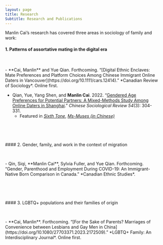```yaml
---
layout: page
title: Research 
Subtitle: Research and Publications
---
```


Manlin Cai’s research has covered three areas in sociology of family and work:

#### 1. Patterns of assortative mating in the digital era
<p>&nbsp;</p>
- **Cai, Manlin** and Yue Qian. Forthcoming. “[Digital Ethnic Enclaves: Mate Preferences and Platform Choices Among Chinese Immigrant Online Daters in Vancouver](https://doi.org/10.1111/cars.12414).” *Canadian Review of Sociology*. Online first. 

- Qian, Yue, Yang Shen, and **Manlin Cai**. 2022. “[Gendered Age Preferences for Potential Partners: A Mixed-Methods Study Among Online Daters in Shanghai](https://doi.org/10.1080/21620555.2022.2059459).” *Chinese Sociological Review 54*(3): 304-331.
  - Featured in [*Sixth Tone*](https://www.sixthtone.com/news/1010316/chinas-singles-agree-age-matters), [*Ms-Muses (in Chinese)*](https://mp.weixin.qq.com/s/iObqlUSfHXvjiXd6B2HMew)
<p>&nbsp;</p>
<p>&nbsp;</p>
#### 2. Gender, family, and work in the context of migration
<p>&nbsp;</p>
- Qin, Siqi, **Manlin Cai**, Sylvia Fuller, and Yue Qian. Forthcoming. “Gender, Parenthood and Employment During COVID-19: An Immigrant-Native Born Comparison in Canada.” *Canadian Ethnic Studies*.
<p>&nbsp;</p>
<p>&nbsp;</p>
#### 3. LGBTQ+ populations and their families of origin
<p>&nbsp;</p>
- **Cai, Manlin**. Forthcoming. “[For the Sake of Parents? Marriages of Convenience between Lesbians and Gay Men in China](https://doi.org/10.1080/27703371.2023.2172509).” *LGBTQ+ Family: An Interdisciplinary Journal*. Online first. 
